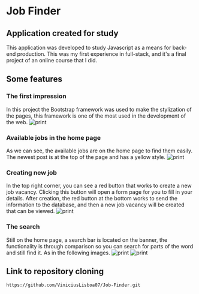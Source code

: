 # Job Finder
## Application created for study
This application was developed to study Javascript as a means for back-end production. This was my first experience in full-stack, and it's a final project of an online course that I did.
## Some features
### The first impression
In this project the Bootstrap framework was used to make the stylization of the pages, this framework is one of the most used in the development of the web.
![print](https://github.com/ViniciusLisboa07/Job-Finder/blob/master/Opera%20Instantâneo_2020-07-28_143552_localhost.png)

 ### Available jobs in the home page
  As we can see, the available jobs are on the home page to find them easily. The newest post is at the top of the page and has a yellow style.
![print](https://github.com/ViniciusLisboa07/Job-Finder/blob/master/Opera%20Instantâneo_2020-07-28_143830_localhost.png)

### Creating new job
In the top right corner, you can see a red button that works to create a new job vacancy. Clicking this button will open a form page for you to fill in your details. After creation, the red button at the bottom works to send the information to the database, and then a new job vacancy will be created that can be viewed.
![print](https://github.com/ViniciusLisboa07/Job-Finder/blob/master/Opera%20Instantâneo_2020-07-28_143939_localhost.png)

### The search
Still on the home page, a search bar is located on the banner, the functionality is through comparison so you can search for parts of the word and still find it. As in the following images.
![print](https://github.com/ViniciusLisboa07/Job-Finder/blob/master/Opera%20Instantâneo_2020-07-28_144055_localhost.png)
![print](https://github.com/ViniciusLisboa07/Job-Finder/blob/master/Opera%20Instantâneo_2020-07-28_153401_localhost.png)


## Link to repository cloning
```https://github.com/ViniciusLisboa07/Job-Finder.git ```
